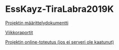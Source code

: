 # EssKayz-TiraLabra2019K

[Projektin määrittelydokumentti](https://github.com/EssKayz/EssKayz-TiraLabra2019K/blob/master/Maarittelydokumentti.md)

[Viikkoraportit](https://github.com/EssKayz/EssKayz-TiraLabra2019K/tree/master/Reports)

[Projektin online-toteutus (jos ei serveri ole kaatunut)](http://ohmipro.ddns.net:7777)
